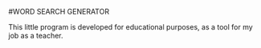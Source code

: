 #WORD SEARCH GENERATOR

This little program is developed for educational purposes, as a tool for my job as a teacher.
